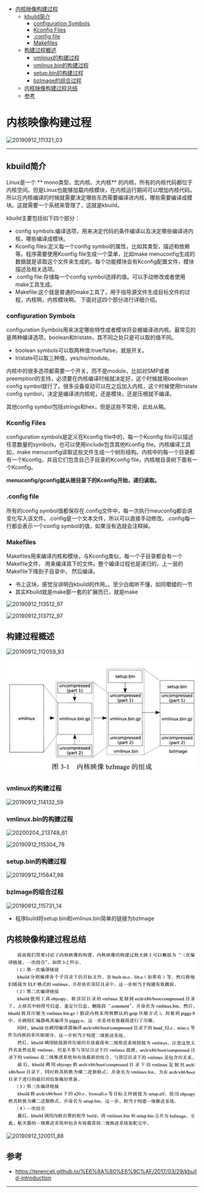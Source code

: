 <!-- MDTOC maxdepth:6 firsth1:1 numbering:0 flatten:0 bullets:1 updateOnSave:1 -->

- [内核映像构建过程](#内核映像构建过程)   
   - [kbuild简介](#kbuild简介)   
      - [configuration Symbols](#configuration-symbols)   
      - [Kconfig Files](#kconfig-files)   
      - [.config file](#config-file)   
      - [Makefiles](#makefiles)   
   - [构建过程概述](#构建过程概述)   
      - [vmlinux的构建过程](#vmlinux的构建过程)   
      - [vmlinux.bin的构建过程](#vmlinuxbin的构建过程)   
      - [setup.bin的构建过程](#setupbin的构建过程)   
      - [bzImage的组合过程](#bzimage的组合过程)   
   - [内核映像构建过程总结](#内核映像构建过程总结)   
   - [参考](#参考)   

<!-- /MDTOC -->
# 内核映像构建过程

![20190912_111321_03](image/20190912_111321_03.png)

---

## kbuild简介

Linux是一个 ** mono类型、宏内核、大内核** 的内核，所有的内核代码都位于内核空间。但是Linux也能够加载内核模块，在内核运行期间可以增加内核代码。所以在内核编译的时候就需要决定哪些东西需要编译进内核，哪些需要编译成模块。这就需要一个系统来管理了，这就是kbuild。

kbuild主要包括如下四个部分：

* config symbols:编译选项，用来决定代码的条件编译以及决定哪些编译进内核，哪些编译成模块。
* Kconfig files:定义每一个config symbol的属性，比如其类型，描述和依赖等。程序需要使用Kconfig file生成一个菜单，比如make menuconfig生成的数据就是读取这个文件来生成的。每个功能模块会有Kconfig配置文件，模块描述及相关选项。
* .config file:存储每一个config symbol选择的值。可以手动修改或者使用make工具生成。
* Makefile:这个就是普通的make工具了，用于指导源文件生成目标文件的过程，内核啊，内核模块啊。
下面对这四个部分进行详细介绍。


### configuration Symbols

configuration Symbols用来决定哪些特性或者模块将会被编译进内核。最常见的是两种编译选项，boolean和tristate，其不同之处只是可以取的值不同。

* boolean symbols可以取两种值:true/false，就是开关。
* tristate可以取三种值，yes/no/module。

内核中的很多选项都需要一个开关，而不是module，比如对SMP或者preemption的支持，必须要在内核编译时候就决定好，这个时候就用boolean config symbol就行了。很多设备驱动可以在之后加入内核，这个时候使用tristate config symbol，决定是编译进内核呢，还是模块，还是压根就不编译。

其他config symbol包括strings和hex，但是这些不常用，此处从略。

### Kconfig Files

configuration symbols是定义在Kconfig file中的，每一个Kconfig file可以描述任意数量的symbols，也可以使用include包含其他Kconfig file。内核编译工具如，make menuconfig读取这些文件生成一个树形结构。内核中的每一个目录都有一个Kconfig，并且它们包含自己子目录的Kconfig file，内核根目录树下面有一个Kconfig。

**menuconfig/gconfig就从根目录下的Kconfig开始，递归读取。**

### .config file
所有的config symbol值都保存在.config文件中，每一次执行meuconfig都会讲变化写入该文件。.config是一个文本文件，所以可以直接手动修改。.config每一行都会表示一个config symbol的值，如果没有选就会注释掉。

### Makefiles
Makefiles用来编译内核和模块，与Kconfig类似，每一个子目录都会有一个Makefile文件， 用来编译其下的文件。整个编译过程也是递归的，上一层的Makefile下降到子目录中， 然后编译。


* 书上这块，感觉没讲明白kbuild的作用。。至少白痴听不懂，如同嚼蜡的一节
* 其实Kbuild就是make那一套的扩展而已，就是make

![20190912_113512_97](image/20190912_113512_97.png)

![20190912_113712_97](image/20190912_113712_97.png)

## 构建过程概述

![20190912_112059_93](image/20190912_112059_93.png)

![image-20201121130347261](image/内核映像构建过程/image-20201121130347261.png)


### vmlinux的构建过程

![20190912_114132_59](image/20190912_114132_59.png)

### vmlinux.bin的构建过程

![20200204_213748_61](image/20200204_213748_61.png)

![20190912_115304_78](image/20190912_115304_78.png)

### setup.bin的构建过程

![20190912_115647_98](image/20190912_115647_98.png)

### bzImage的组合过程

![20190912_115731_14](image/20190912_115731_14.png)

* 程序build将setup.bin和vmlinux.bin简单的链接为bzImage

## 内核映像构建过程总结

![image-20201121130749057](image/内核映像构建过程/image-20201121130749057.png)

![20190912_120011_88](image/20190912_120011_88.png)

## 参考

* <https://terenceli.github.io/%E6%8A%80%E6%9C%AF/2017/03/29/kbuild-introduction>

---
